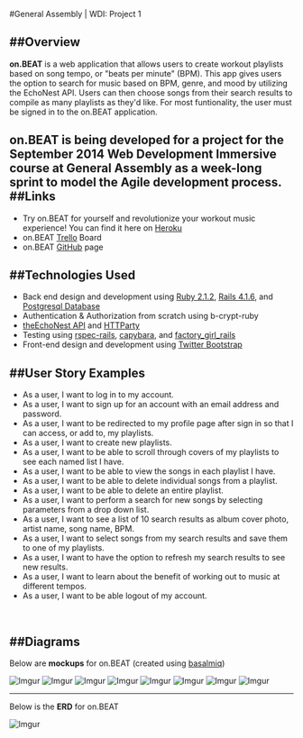 #General Assembly | WDI: Project 1

##Overview
---
**on.BEAT** is a web application that allows users to create workout playlists based on song tempo, or "beats per minute" (BPM).  This app gives users the option to search for music based on BPM, genre, and mood by utilizing the EchoNest API.  Users can then choose songs from their search results to compile as many playlists as they'd like.  For most funtionality, the user must be signed in to the on.BEAT application.

on.BEAT is being developed for a project for the September 2014 Web Development Immersive course at General Assembly as a week-long sprint to model the Agile development process. 
<br />
##Links
---
* Try on.BEAT for yourself and revolutionize your workout music experience!  You can find it here on [Heroku](https://onbeat.herokuapp.com/)
* on.BEAT [Trello](https://trello.com/b/rynlNxeb/wdi-project-1) Board
* on.BEAT [GitHub](https://github.com/eliza-irene/onbeat) page


##Technologies Used
---
* Back end design and development using [Ruby 2.1.2](https://www.ruby-lang.org/en/), [Rails 4.1.6](http://weblog.rubyonrails.org/), and [Postgresql Database](http://www.postgresql.org/)
* Authentication & Authorization from scratch using b-crypt-ruby
* [theEchoNest API](http://developer.echonest.com/) and [HTTParty](https://github.com/jnunemaker/httparty)
* Testing using [rspec-rails](https://github.com/rspec/rspec-rails), [capybara](https://github.com/jnicklas/capybara), and [factory_girl_rails](https://github.com/thoughtbot/factory_girl_rails)
* Front-end design and development using [Twitter Bootstrap](http://getbootstrap.com/) 

##User Story Examples
---
* As a user, I want to log in to my account.
* As a user, I want to sign up for an account with an email address and password.
* As a user, I want to be redirected to my profile page after sign in so that I can access, or add to, my playlists.
* As a user, I want to create new playlists.
* As a user, I want to be able to scroll through covers of my playlists to see each named list I have.
* As a user, I want to be able to view the songs in each playlist I have.
* As a user, I want to be able to delete individual songs from a playlist.
* As a user, I want to be able to delete an entire playlist.
* As a user, I want to perform a search for new songs by selecting parameters from a drop down list.
* As a user, I want to see a list of 10 search results as album cover photo, artist name, song name, BPM.
* As a user, I want to select songs from my search results and save them to one of my playlists.
* As a user, I want to have the option to refresh my search results to see new results.
* As a user, I want to learn about the benefit of working out to music at different tempos.
* As a user, I want to be able logout of my account.
<br />

##Diagrams
---
Below are **mockups** for on.BEAT (created using [basalmiq](http://balsamiq.com/)) <br />

![Imgur](http://i.imgur.com/YeABrAv.png?1) ![Imgur](http://i.imgur.com/gKxBNgo.png?1) ![Imgur](http://i.imgur.com/RtlhLgS.png?1) ![Imgur](http://i.imgur.com/PFx7EOz.png?1) ![Imgur](http://i.imgur.com/18AvMJ8.png?1) ![Imgur](http://i.imgur.com/tIvvymP.png?1) ![Imgur](http://i.imgur.com/6rxihCO.png?1) ![Imgur](http://i.imgur.com/VhtEU6a.png?1) <br />

---

Below is the **ERD** for on.BEAT <br />

![Imgur](http://i.imgur.com/w2gCDYY.png?1)



